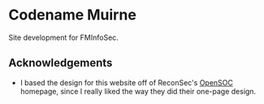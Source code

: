 # Codename Muirne

Site development for FMInfoSec.

## Acknowledgements

- I based the design for this website off of ReconSec's [OpenSOC](opensoc.io) homepage, since I really liked the way they did their one-page design.
